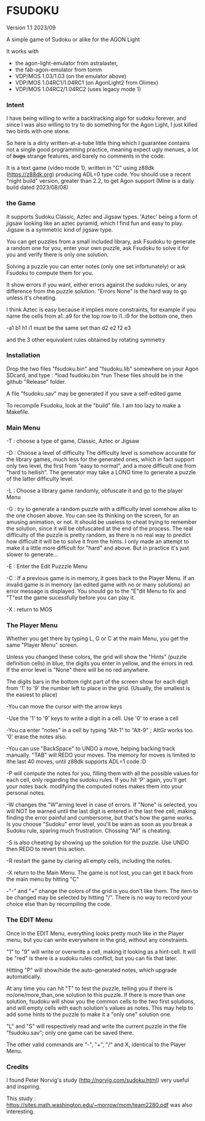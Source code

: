 
# FSUDOKU

Version 1.1 2023/09

A simple game of Sudoku or alike for the AGON Light

It works with 
- the agon-light-emulator from astralaster, 
- the fab-agon-emulator from tomm 
- VDP/MOS 1.03/1.03 (on the emulator above)
- VDP/MOS 1.04RC1/1.04RC1 (on AgonLight2 from Olimex)
- VDP/MOS 1.04RC2/1.04RC2 (uses legacy mode 1)

###  Intent

I have being willing to write a backtracking algo for sudoku forever, and since
I was also willing to try to do something for the Agon Light, I just killed two birds with one stone.

So here is a dirty written-at-a-tube little thing which I guarantee contains not a single 
good programming practice, meaning expect ugly menues, a lot of ~~bugs~~ strange features, 
and barely no comments in the code. 

It is a text game (video mode 1), written in "C" using z88dk (https://z88dk.org) producing ADL=0 type code.
You should use a recent "night build" version, greater than 2.2, to get Agon support 
(Mine is a daily build dated 2023/08/08)

### the Game

It supports Sudoku Classic, Aztec and Jigsaw types. 'Aztec' being a form of jigsaw looking like an aztec pyramid,
which I find fun and easy to play. Jigsaw is a symmetric kind of jigsaw type.

You can get puzzles from a small included library, ask Fsudoku to generate a random one for you,
enter your own puzzle, ask Fsudoku to solve it for you and verify there is only one solution.

Solving a puzzle you can enter notes (only one set infortunately) or ask Fsudoku to compute them
for you.

It show errors if you want, either errors against the sudoku rules, or any difference from the
puzzle solution. "Errors None" is the hard way to go unless it's cheating.

I think Aztec is easy because it implies more constraints, for example if you name the cells
from a1..a9 for the top row to i1..i9 for the bottom one, then

-a1 b1 h1 i1 must be the same set than d2 e2 f2 e3  

and the 3 other equivalent rules obtained by rotating symmetry

### Installation

Drop the two files "fsudoku.bin" and "fsudoku.lib" somewhere on your Agon SDcard, and type :
*load fsudoku.bin
*run
These files should be in the github "Release" folder.

A file "fsudoku.sav" may be generated if you save a self-edited game

To recompile Fsudoku, look at the "build" file. I am too lazy to make a Makefile.


### Main Menu

-T : choose a type of game, Classic, Aztec or Jigsaw

-D : Choose a level of difficulty
     The difficulty level is somehow accurate for the library games, much less for the 
     generated ones, which in fact support only two level, the first from "easy to normal",
     and a more difficult one from "hard to hellish". The generator may take a LONG time
     to generate a puzzle of the latter difficulty level.

-L : Choose a library game randomly, obfuscate it and go to the player Menu

-G : try to generate a random puzzle with a difficulty level somehow alike to the one chosen above.
     You can see its thinking on the screen, for an amusing animation, or not. It should be
     useless to cheat trying to remember the solution, since it will be obfuscated at the end of 
     the process.
     The real difficulty of the puzzle is pretty random, as there is no real way to predict
     how difficult it will be to solve it from the hints. I only made an attempt to make it a little
     more difficult for "hard" and above. But in practice it's just slower to generate...

-E : Enter the Edit Puzzzle Menu

-C : If a previous game is in memory, it goes back to the Player Menu.
     If an invalid game is in memory (an edited game with no or many solutions) an error
     message is displayed. You should go to the "E"dit Menu to fix and "T"est the game
     sucessfully before you can play it.

-X : return to MOS

### The Player Menu

Whether you get there by typing L, G or C at the main Menu, you get the same "Player Menu" screen.

Unless you changed these colors, the grid will show the "Hints" (puzzle definition cells) in blue,
the digits you enter in yellow, and the errors in red. If the error level is "None" there will be
no red anywhere.

The digits bars in the bottom right part of the screen show for each digit from '1' to '9' the number 
left to place in the grid. (Usually, the smallest is the easiest to place)

-You can move the cursor with the arrow keys

-Use the '1' to '9' keys to write a digit in a cell. Use '0' to erase a cell

-You ca enter "notes" in a cell by typing "Alt-1" to "Alt-9" ; AltGr works too. '0' erase the notes also.

-You can use "BackSpace" to UNDO a move, helping backing track manually. "TAB" will REDO your moves.
 The memory for moves is limited to ithe last 40 moves, until z88dk supports ADL=1 code :D

-P will compute the notes for you, filling them with all the possible values for each cell, only
 regarding the sudoku rules. If you hit 'P' again, you'll get your notes back. modifying the 
 computed notes makes them into your personal notes.

-W changes the "W"arning level in case of errors. If "None" is selected, you will NOT be warned until
 the last digit is entered in the last free cell, making finding the error painful and cumbersome, but
 that's how the game works. Is you choose "Sudoku" error level, you'll be warn as soon as you break a 
 Sudoku rule, sparing much frustration. Chossing "All" is cheating.

-S is also cheating by showing up the solution for the puzzle. Use UNDO then REDO to revert this action.

-R restart the game by claring all empty cells, including the notes.

-X return to the Main Menu. The game is not lost, you can get it back from the main menu by hitting "C"

-"-" and "+" change the colors of the grid is you don't like them. The item to be changed may be
 selected by hitting "/". There is no way to record your choice else than by recompiling the code.

### The EDIT Menu

Once in the EDIT Menu, everything looks pretty much like in the Player menu, but you can write everywhere
in the grid, without any constraints.

"1" to "9" will write or overwrite a cell, making it looking as a hint-cell.
It will be "red" is there is a sudoku rules conflict, but you can fix that later.

Hitting "P" will show/hide the auto-generated notes, which upgrade automatically.

At any time you can hit "T" to test the puzzle, telling you if there is no/one/more_than_one solution to
this puzzle. If there is more than one solution, fsudoku will show you the common cells to the two first 
solutions, and will empty cells with each solution's values as notes. This may help to add some hints to the
puzzle to make it a "only one" solution one.

"L" and "S" will respectively read and write the current puzzle in the file "fsudoku.sav"; only one game 
can be saved there.

The other valid commands are "-", "+", "/" and X, identical to the Player Menu.

### Credits

I found Peter Norvig's study (http://norvig.com/sudoku.html) very useful and inspiring. 

This study : https://sites.math.washington.edu/~morrow/mcm/team2280.pdf was also interesting.


